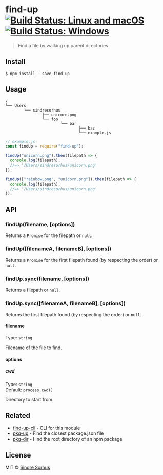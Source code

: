 # find-up [![Build Status: Linux and macOS](https://travis-ci.org/sindresorhus/find-up.svg?branch=master)](https://travis-ci.org/sindresorhus/find-up) [![Build Status: Windows](https://ci.appveyor.com/api/projects/status/l0cyjmvh5lq72vq2/branch/master?svg=true)](https://ci.appveyor.com/project/sindresorhus/find-up/branch/master)

> Find a file by walking up parent directories

## Install

```
$ npm install --save find-up
```

## Usage

```
/
└── Users
		└── sindresorhus
				├── unicorn.png
				└── foo
						└── bar
								├── baz
								└── example.js
```

```js
// example.js
const findUp = require("find-up");

findUp("unicorn.png").then(filepath => {
  console.log(filepath);
  //=> '/Users/sindresorhus/unicorn.png'
});

findUp(["rainbow.png", "unicorn.png"]).then(filepath => {
  console.log(filepath);
  //=> '/Users/sindresorhus/unicorn.png'
});
```

## API

### findUp(filename, [options])

Returns a `Promise` for the filepath or `null`.

### findUp([filenameA, filenameB], [options])

Returns a `Promise` for the first filepath found (by respecting the order) or `null`.

### findUp.sync(filename, [options])

Returns a filepath or `null`.

### findUp.sync([filenameA, filenameB], [options])

Returns the first filepath found (by respecting the order) or `null`.

#### filename

Type: `string`

Filename of the file to find.

#### options

##### cwd

Type: `string`<br>
Default: `process.cwd()`

Directory to start from.

## Related

* [find-up-cli](https://github.com/sindresorhus/find-up-cli) - CLI for this module
* [pkg-up](https://github.com/sindresorhus/pkg-up) - Find the closest package.json file
* [pkg-dir](https://github.com/sindresorhus/pkg-dir) - Find the root directory of an npm package

## License

MIT © [Sindre Sorhus](https://sindresorhus.com)
